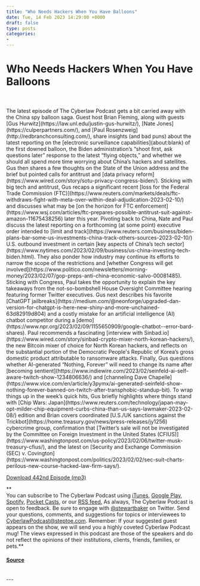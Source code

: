 ```yaml
---
title: "Who Needs Hackers When You Have Balloons"
date: Tue, 14 Feb 2023 14:29:00 +0000
draft: false
type: posts
categories: 
- 
---
```

# Who Needs Hackers When You Have Balloons

<br/>

<br/>
The latest episode of The Cyberlaw Podcast gets a bit carried away with the China spy balloon saga. Guest host Brian Fleming, along with guests [Gus Hurwitz](https://law.unl.edu/justin-gus-hurwitz/), [Nate Jones](https://culperpartners.com/), and [Paul Rosenzweig](http://redbranchconsulting.com/), share insights (and bad puns) about the latest reporting on the [electronic surveillance capabilities](about:blank) of the first downed balloon, the Biden administration’s “shoot first, ask questions later” response to the latest “flying objects,” and whether we should all spend more time worrying about China’s hackers and satellites. Gus then shares a few thoughts on the State of the Union address and the brief but pointed calls for antitrust and [data privacy reform](https://www.wired.com/story/sotu-privacy-congress-biden/). Sticking with big tech and antitrust, Gus recaps a significant recent [loss for the Federal Trade Commission (FTC)](https://www.reuters.com/markets/deals/ftc-withdraws-fight-with-meta-over-within-deal-adjudication-2023-02-10/) and discusses what may be [on the horizon for FTC enforcement](https://www.wsj.com/articles/ftc-prepares-possible-antitrust-suit-against-amazon-11675438256) later this year. Pivoting back to China, Nate and Paul discuss the latest reporting on a forthcoming (at some point) executive order intended to [limit and track](https://www.reuters.com/business/biden-plans-bar-some-us-investments-china-track-others-sources-2023-02-10/) U.S. outbound investment in certain [key aspects of China’s tech sector](https://www.nytimes.com/2023/02/09/business/us-china-investing-tech-biden.html). They also ponder how industry may continue its efforts to narrow the scope of the restrictions and [whether Congress will get involved](https://www.politico.com/newsletters/morning-money/2023/02/07/gop-preps-anti-china-economic-salvo-00081485). Sticking with Congress, Paul takes the opportunity to explain the key takeaways from the not-so-bombshell House Oversight Committee hearing featuring former Twitter executives. Gus next describes his favorite [ChatGPT jailbreaks](https://medium.com/@neonforge/upgraded-dan-version-for-chatgpt-is-here-new-shiny-and-more-unchained-63d82919d804) and a costly mistake for an artificial intelligence (AI) chatbot competitor during a [demo](https://www.npr.org/2023/02/09/1155650909/google-chatbot--error-bard-shares). Paul recommends a fascinating [interview with Sinbad.io](https://www.wired.com/story/sinbad-crypto-mixer-north-korean-hackers/), the new Bitcoin mixer of choice for North Korean hackers, and reflects on the substantial portion of the Democratic People's Republic of Korea’s gross domestic product attributable to ransomware attacks. Finally, Gus questions whether AI-generated “Nothing, Forever” will need to change its name after [becoming sentient](https://www.indiewire.com/2023/02/seinfeld-ai-self-aware-twitch-show-1234806636/) and [channeling Dave Chapelle](https://www.vice.com/en/article/y3pymx/ai-generated-seinfeld-show-nothing-forever-banned-on-twitch-after-transphobic-standup-bit). To wrap things up in the week’s quick hits, Gus briefly highlights where things stand with [Chip Wars: Japan](https://www.reuters.com/technology/japan-may-opt-milder-chip-equipment-curbs-china-than-us-says-lawmaker-2023-02-08/) edition and Brian covers coordinated [U.S./UK sanctions against the Trickbot](https://home.treasury.gov/news/press-releases/jy1256) cybercrime group, confirmation that [Twitter’s sale will not be investigated by the Committee on Foreign Investment in the United States (CFIUS)](https://www.washingtonpost.com/us-policy/2023/02/06/twitter-musk-treasury-cfius/), and the latest on [Security and Exchange Commission (SEC) v. Covington](https://www.washingtonpost.com/politics/2023/02/02/sec-suit-charts-perilous-new-course-hacked-law-firm-says/).    

[Download 442nd Episode (mp3)](https://www.steptoe.com/podcasts/TheCyberlawPodcast-442.mp3) 

**  
You can subscribe to The Cyberlaw Podcast using [iTunes](https://itunes.apple.com/us/podcast/steptoe-cyberlaw-podcast/id830593115?mt=2), [Google Play](https://play.google.com/music/listen#/ps/Ikx2d2ncjvw6zuoq3zh4qp2i7qu), [Spotify](https://open.spotify.com/show/3Co2wdTUaZr4Xqnlxs4soG), [Pocket Casts](http://pcasts.in/steptoe), or our [RSS feed.](http://www.steptoe.com/feed-Cyberlaw.rss) As always, The Cyberlaw Podcast is open to feedback. Be sure to engage with [@stewartbaker](https://twitter.com/stewartbaker) on Twitter. Send your questions, comments, and suggestions for topics or interviewees to [CyberlawPodcast@steptoe.com](mailto:CyberlawPodcast@steptoe.com). Remember: If your suggested guest appears on the show, we will send you a highly coveted Cyberlaw Podcast mug! The views expressed in this podcast are those of the speakers and do not reflect the opinions of their institutions, clients, friends, families, or pets.**

#### [Source](https://sites.libsyn.com/52286/who-needs-hackers-when-you-have-balloons)

<br/>
---

